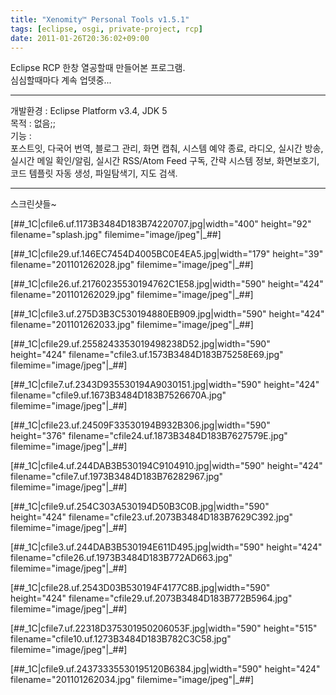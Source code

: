 ```yaml
---
title: "Xenomity™ Personal Tools v1.5.1"
tags: [eclipse, osgi, private-project, rcp]
date: 2011-01-26T20:36:02+09:00
---
```


Eclipse RCP 한창 열공할때 만들어본 프로그램.  
심심할때마다 계속 업뎃중...

* * *

개발환경 : Eclipse Platform v3.4, JDK 5  
목적 : 없음;;   
기능 :   
   포스트잇, 다국어 번역, 블로그 관리, 화면 캡춰, 시스템 예약 종료, 라디오, 실시간 방송, 실시간 메일 확인/알림, 실시간 RSS/Atom Feed 구독, 간략 시스템 정보, 화면보호기, 코드 템플릿 자동 생성, 파일탐색기, 지도 검색.

* * *

스크린샷들~

[##\_1C|cfile6.uf.1173B3484D183B74220707.jpg|width="400" height="92" filename="splash.jpg" filemime="image/jpeg"|\_##]

  

[##\_1C|cfile29.uf.146EC7454D4005BC0E4EA5.jpg|width="179" height="39" filename="201101262028.jpg" filemime="image/jpeg"|\_##]

  

[##\_1C|cfile26.uf.21760235530194762C1E58.jpg|width="590" height="424" filename="201101262029.jpg" filemime="image/jpeg"|\_##]

[##\_1C|cfile3.uf.275D3B3C530194880EB909.jpg|width="590" height="424" filename="201101262033.jpg" filemime="image/jpeg"|\_##]

  

[##\_1C|cfile29.uf.2558243353019498238D52.jpg|width="590" height="424" filename="cfile3.uf.1573B3484D183B75258E69.jpg" filemime="image/jpeg"|\_##]

[##\_1C|cfile7.uf.2343D935530194A9030151.jpg|width="590" height="424" filename="cfile9.uf.1673B3484D183B7526670A.jpg" filemime="image/jpeg"|\_##]

[##\_1C|cfile23.uf.24509F33530194B932B306.jpg|width="590" height="376" filename="cfile24.uf.1873B3484D183B7627579E.jpg" filemime="image/jpeg"|\_##]

[##\_1C|cfile4.uf.244DAB3B530194C9104910.jpg|width="590" height="424" filename="cfile7.uf.1973B3484D183B76282967.jpg" filemime="image/jpeg"|\_##]

[##\_1C|cfile9.uf.254C303A530194D50B3C0B.jpg|width="590" height="424" filename="cfile23.uf.2073B3484D183B7629C392.jpg" filemime="image/jpeg"|\_##]

[##\_1C|cfile3.uf.244DAB3B530194E611D495.jpg|width="590" height="424" filename="cfile26.uf.1973B3484D183B772AD663.jpg" filemime="image/jpeg"|\_##]

[##\_1C|cfile28.uf.2543D03B530194F4177C8B.jpg|width="590" height="424" filename="cfile29.uf.2073B3484D183B772B5964.jpg" filemime="image/jpeg"|\_##]

[##\_1C|cfile7.uf.22318D375301950206053F.jpg|width="590" height="515" filename="cfile10.uf.1273B3484D183B782C3C58.jpg" filemime="image/jpeg"|\_##]

  

[##\_1C|cfile9.uf.24373335530195120B6384.jpg|width="590" height="424" filename="201101262034.jpg" filemime="image/jpeg"|\_##]

